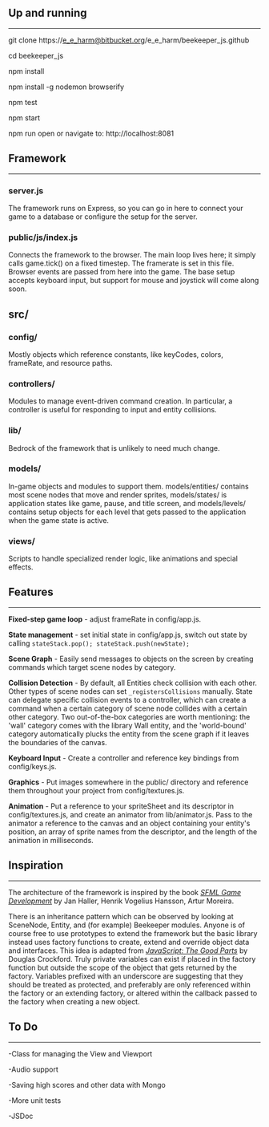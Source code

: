 ## Up and running
-----------------

git clone https://e_e_harm@bitbucket.org/e_e_harm/beekeeper_js.github

cd beekeeper_js

npm install

npm install -g nodemon browserify

npm test

npm start

npm run open or navigate to: http://localhost:8081


## Framework
------------

### server.js
The framework runs on Express, so you can go in here to connect your game to a database or configure the setup for the server.

### public/js/index.js
Connects the framework to the browser.  The main loop lives here; it simply calls game.tick() on a fixed timestep.  The framerate is set in this file.  Browser events are passed from here into the game.  The base setup accepts keyboard input, but support for mouse and joystick will come along soon.

## src/

### config/
Mostly objects which reference constants, like keyCodes, colors, frameRate, and resource paths.

### controllers/
Modules to manage event-driven command creation. In particular, a controller is useful for responding to input and entity collisions.

### lib/
Bedrock of the framework that is unlikely to need much change.

### models/
In-game objects and modules to support them. models/entities/ contains most scene nodes that move and render sprites, models/states/ is application states like game, pause, and title screen, and models/levels/ contains setup objects for each level that gets passed to the application when the game state is active.

### views/
Scripts to handle specialized render logic, like animations and special effects.


## Features
-----------
**Fixed-step game loop** - adjust frameRate in config/app.js.

**State management** - set initial state in config/app.js, switch out state by calling `stateStack.pop(); stateStack.push(newState);`

**Scene Graph** - Easily send messages to objects on the screen by creating commands which target scene nodes by category.

**Collision Detection** - By default, all Entities check collision with each other. Other types of scene nodes can set `_registersCollisions` manually. State can delegate specific collision events to a controller, which can create a command when a certain category of scene node collides with a certain other category. Two out-of-the-box categories are worth mentioning: the 'wall' category comes with the library Wall entity, and the 'world-bound' category automatically plucks the entity from the scene graph if it leaves the boundaries of the canvas.

**Keyboard Input** - Create a controller and reference key bindings from config/keys.js.

**Graphics** - Put images somewhere in the public/ directory and reference them throughout your project from config/textures.js.

**Animation** - Put a reference to your spriteSheet and its descriptor in config/textures.js, and create an animator from lib/animator.js. Pass to the animator a reference to the canvas and an object containing your entity's position, an array of sprite names from the descriptor, and the length of the animation in milliseconds.

## Inspiration
--------------
The architecture of the framework is inspired by the book _[SFML Game Development](https://www.packtpub.com/game-development/sfml-game-development)_ by Jan Haller, Henrik Vogelius Hansson, Artur Moreira.

There is an inheritance pattern which can be observed by looking at SceneNode, Entity, and (for example) Beekeeper modules. Anyone is of course free to use prototypes to extend the framework but the basic library instead uses factory functions to create, extend and override object data and interfaces.  This idea is adapted from _[JavaScript: The Good Parts](https://www.safaribooksonline.com/library/view/javascript-the-good/9780596517748/)_ by Douglas Crockford.  Truly private variables can exist if placed in the factory function but outside the scope of the object that gets returned by the factory.  Variables prefixed with an underscore are suggesting that they should be treated as protected, and preferably are only referenced within the factory or an extending factory, or altered within the callback passed to the factory when creating a new object.


## To Do
--------
-Class for managing the View and Viewport

-Audio support

-Saving high scores and other data with Mongo

-More unit tests

-JSDoc

